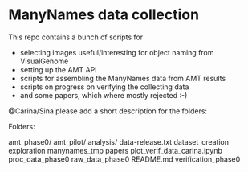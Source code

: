 
# ManyNames data collection

This repo contains a bunch of scripts for
* selecting images useful/interesting for object naming from VisualGenome
* setting up the AMT API
* scripts for assembling the ManyNames data from AMT results
* scripts on progress on verifying the collecting data
* and some papers, which where mostly rejected :-)



@Carina/Sina please add a short description for the folders:

Folders:

amt_phase0/
amt_pilot/
analysis/
data-release.txt
dataset_creation
exploration
manynames_tmp
papers
plot_verif_data_carina.ipynb
proc_data_phase0
raw_data_phase0
README.md
verification_phase0

